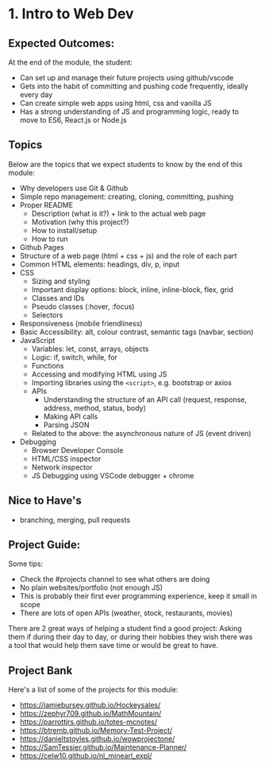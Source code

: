 # 1. Intro to Web Dev

## Expected Outcomes:

At the end of the module, the student:

- Can set up and manage their future projects using github/vscode
- Gets into the habit of committing and pushing code frequently, ideally every day
- Can create simple web apps using html, css and vanilla JS
- Has a strong understanding of JS and programming logic, ready to move to ES6, React.js or Node.js

## Topics

Below are the topics that we expect students to know by the end of this module:

- Why developers use Git & Github
- Simple repo management: creating, cloning, committing, pushing
- Proper README
  - Description (what is it?) + link to the actual web page
  - Motivation (why this project?)
  - How to install/setup
  - How to run
- Github Pages
- Structure of a web page (html + css + js) and the role of each part
- Common HTML elements: headings, div, p, input
- CSS
  - Sizing and styling
  - Important display options: block, inline, inline-block, flex, grid
  - Classes and IDs
  - Pseudo classes (:hover, :focus)
  - Selectors
- Responsiveness (mobile friendliness)
- Basic Accessibility: alt, colour contrast, semantic tags (navbar, section)
- JavaScript
  - Variables: let, const, arrays, objects
  - Logic: if, switch, while, for
  - Functions
  - Accessing and modifying HTML using JS
  - Importing libraries using the `<script>`, e.g. bootstrap or axios
  - APIs
    - Understanding the structure of an API call (request, response, address, method, status, body)
    - Making API calls
    - Parsing JSON
  - Related to the above: the asynchronous nature of JS (event driven)
- Debugging
  - Browser Developer Console
  - HTML/CSS inspector
  - Network inspector
  - JS Debugging using VSCode debugger + chrome

## Nice to Have's

- branching, merging, pull requests

## Project Guide:

Some tips:

- Check the #projects channel to see what others are doing
- No plain websites/portfolio (not enough JS)
- This is probably their first ever programming experience, keep it small in scope
- There are lots of open APIs (weather, stock, restaurants, movies)

There are 2 great ways of helping a student find a good project: Asking them if during their day to day, or during their hobbies they wish there was a tool that would help them save time or would be great to have.

## Project Bank

Here's a list of some of the projects for this module:

- https://jamiebursey.github.io/Hockeysales/
- https://zephyr709.github.io/MathMountain/
- https://parrottjrs.github.io/totes-mcnotes/
- https://btremb.github.io/Memory-Test-Project/
- https://danieltstoyles.github.io/wowprojectone/
- https://SamTessier.github.io/Maintenance-Planner/
- https://celw10.github.io/nl_minearl_expl/
